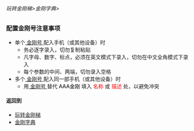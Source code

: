 ###### 玩转金刚梯>金刚字典>

### 配置金刚号注意事项

- 单个[ 金刚号 ](https://github.com/a2zitpro/web/blob/master/LadderFree/kkDictionary/KKID.md)配入手机（或其他设备）时
  - 务必逐字录入，切勿复制粘贴
  - 凡字母、数字、标点，必须在英文模式下录入，切勿在中文全角模式下录入
  - 每个参数的中间、两端，切勿录入空格
- 多个[ 金刚号 ](https://github.com/a2zitpro/web/blob/master/LadderFree/kkDictionary/KKID.md)配入同一部手机（或其他设备）时
  - 用[ 金刚号 ](https://github.com/a2zitpro/web/blob/master/LadderFree/kkDictionary/KKID.md)替代<font color="Black"> AAA金刚 </font>填入<font color="Red"> 名称 </font>或<font color="Red"> 描述 </font>处，以避免冲突


#### 返回到
- [玩转金刚梯](https://github.com/a2zitpro/web/blob/master/LadderFree/main.md)
- [金刚字典](https://github.com/a2zitpro/web/blob/master/LadderFree/kkDictionary/KKDictionary.md)

